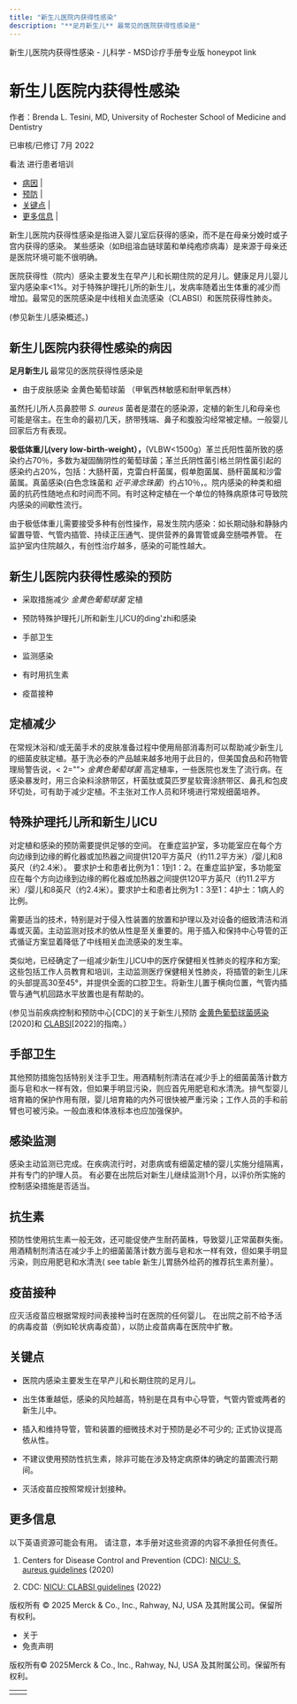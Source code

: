```yaml
---
title: "新生儿医院内获得性感染"
description: "**足月新生儿** 最常见的医院获得性感染是"
---
```


﻿新生儿医院内获得性感染 \- 儿科学 \- MSD诊疗手册专业版 honeypot link

# 新生儿医院内获得性感染

作者：Brenda L. Tesini, MD, University of Rochester School of Medicine and Dentistry

已审核/已修订 7月 2022

看法 进行患者培训

- [病因](#病因_v1091909_zh) \|
- [预防](#预防_v1091924_zh) \|
- [关键点](#关键点_v8543443_zh) \|
- [更多信息](#更多信息_v68132988_zh) \|

新生儿医院内获得性感染是指进入婴儿室后获得的感染，而不是在母亲分娩时或子宫内获得的感染。 某些感染（如B组溶血链球菌和单纯疱疹病毒）是来源于母亲还是医院环境可能不很明确。

医院获得性（院内）感染主要发生在早产儿和长期住院的足月儿。健康足月儿婴儿室内感染率<1%。对于特殊护理托儿所的新生儿，发病率随着出生体重的减少而增加。最常见的医院感染是中线相关血流感染（CLABSI）和医院获得性肺炎。

(参见新生儿感染概述。)

## 新生儿医院内获得性感染的病因

**足月新生儿** 最常见的医院获得性感染是

- 由于皮肤感染 金黄色葡萄球菌 （甲氧西林敏感和耐甲氧西林）


虽然托儿所人员鼻腔带 _S. aureus_ 菌者是潜在的感染源，定植的新生儿和母亲也可能是宿主。在生命的最初几天，脐带残端、鼻子和腹股沟经常被定植。一般婴儿回家后方有表现。

**极低体重儿(very low-birth-weight），**(VLBW<1500g）革兰氏阳性菌所致的感染约占70％，多数为凝固酶阴性的葡萄球菌；革兰氏阴性菌引格兰阴性菌引起的感染约占20%，包括：大肠杆菌，克雷白杆菌属，假单胞菌属、肠杆菌属和沙雷菌属。真菌感染(白色念珠菌和 _近平滑念珠菌_）约占10％，。院内感染的种类和细菌的抗药性随地点和时间而不同。有时这种定植在一个单位的特殊病原体可导致院内感染的间歇性流行。

由于极低体重儿需要接受多种有创性操作，易发生院内感染：如长期动脉和静脉内留置导管、气管内插管、持续正压通气、提供营养的鼻胃管或鼻空肠喂养管。 在监护室内住院越久，有创性治疗越多，感染的可能性越大。

## 新生儿医院内获得性感染的预防

- 采取措施减少 _金黄色葡萄球菌_ 定植

- 预防特殊护理托儿所和新生儿ICU的ding'zhi和感染

- 手部卫生

- 监测感染

- 有时用抗生素

- 疫苗接种


## 定植减少

在常规沐浴和/或无菌手术的皮肤准备过程中使用局部消毒剂可以帮助减少新生儿的细菌皮肤定植。基于洗必泰的产品越来越多地用于此目的，但美国食品和药物管理局警告说，< 2=""> _金黄色葡萄球菌_ 高定植率，一些医院也发生了流行病。在感染暴发时，用三合染料涂脐带区，杆菌肽或莫匹罗星软膏涂脐带区、鼻孔和包皮环切处，可有助于减少定植。不主张对工作人员和环境进行常规细菌培养。

## 特殊护理托儿所和新生儿ICU

对定植和感染的预防需要提供足够的空间。 在重症监护室，多功能室应在每个方向边缘到边缘的孵化器或加热器之间提供120平方英尺（约11.2平方米）/婴儿和8英尺（约2.4米）。 要求护士和患者比例为1：1到1：2。在重症监护室，多功能室应在每个方向边缘到边缘的孵化器或加热器之间提供120平方英尺（约11.2平方米）/婴儿和8英尺（约2.4米）。要求护士和患者比例为1：3至1：4护士：1病人的比例。

需要适当的技术，特别是对于侵入性装置的放置和护理以及对设备的细致清洁和消毒或灭菌。主动监测对技术的依从性是至关重要的。用于插入和保持中心导管的正式循证方案显着降低了中线相关血流感染的发生率。

类似地，已经确定了一组减少新生儿ICU中的医疗保健相关性肺炎的程序和方案; 这些包括工作人员教育和培训，主动监测医疗保健相关性肺炎，将插管的新生儿床的头部提高30至45°，并提供全面的口腔卫生。将新生儿置于横向位置，气管内插管与通气机回路水平放置也是有帮助的。

(参见当前疾病控制和预防中心\[CDC\]的关于新生儿预防 [金黄色葡萄球菌感染](https://www.cdc.gov/infectioncontrol/guidelines/NICU-saureus/)\[2020\]和 [CLABSI](https://www.cdc.gov/infectioncontrol/guidelines/nicu-clabsi/index.html)\[2022\]的指南。）

## 手部卫生

其他预防措施包括特别关注手卫生。用酒精制剂清洁在减少手上的细菌菌落计数方面与皂和水一样有效，但如果手明显污染，则应首先用肥皂和水清洗。排气型婴儿培育箱的保护作用有限，婴儿培育箱的内外可很快被严重污染；工作人员的手和前臂也可被污染。一般血液和体液标本也应加强保护。

## 感染监测

感染主动监测已完成。在疾病流行时，对患病或有细菌定植的婴儿实施分组隔离，并有专门的护理人员。 有必要在出院后对新生儿继续监测1个月，以评价所实施的控制感染措施是否适当。

## 抗生素

预防性使用抗生素一般无效，还可能促使产生耐药菌株，导致婴儿正常菌群失衡。 用酒精制剂清洁在减少手上的细菌菌落计数方面与皂和水一样有效，但如果手明显污染，则应用肥皂和水清洗( see table 新生儿胃肠外给药的推荐抗生素剂量）。

## 疫苗接种

应灭活疫苗应根据常规时间表接种当时在医院的任何婴儿。 在出院之前不给予活的病毒疫苗（例如轮状病毒疫苗），以防止疫苗病毒在医院中扩散。

## 关键点

- 医院内感染主要发生在早产儿和长期住院的足月儿。

- 出生体重越低，感染的风险越高，特别是在具有中心导管，气管内管或两者的新生儿中。

- 插入和维持导管，管和装置的细微技术对于预防是必不可少的; 正式协议提高依从性。

- 不建议使用预防性抗生素，除非可能在涉及特定病原体的确定的苗圃流行期间。

- 灭活疫苗应按照常规计划接种。


## 更多信息

以下英语资源可能会有用。 请注意，本手册对这些资源的内容不承担任何责任。

1. Centers for Disease Control and Prevention (CDC): [NICU: S. aureus guidelines](https://www.cdc.gov/infectioncontrol/guidelines/NICU-saureus/) (2020)

2. CDC: [NICU: CLABSI guidelines](https://www.cdc.gov/infectioncontrol/guidelines/nicu-clabsi/index.html) (2022)




版权所有 © 2025
Merck & Co., Inc., Rahway, NJ, USA 及其附属公司。保留所有权利。

- 关于
- 免责声明

版权所有© 2025Merck & Co., Inc., Rahway, NJ, USA 及其附属公司。保留所有权利。

|     |     |
| --- | --- |
|  |  |